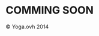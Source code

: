 <!DOCTYPE html> 
<html lang="en"> 
    <head>
        <meta charset="utf-8">
        <meta http-equiv="X-UA-Compatible" content="IE=edge">
        <meta name="viewport" content="width=device-width, initial-scale=1">
        <meta name="description" content="">
        <meta name="author" content="">
        <title>Yoga for Inner Transformation & Personal Growth</title>
        <meta name="description" content="Discover the ancient science that provides tools and solutions to achieve a profound level of spiritual awareness and inner transformation in your life" />
        <!-- Bootstrap core CSS -->
        <link href="bootstrap/css/bootstrap.css" rel="stylesheet">
        <!-- Custom styles for this template -->
        <link href="justified-nav.css" rel="stylesheet">
        <!-- HTML5 shim and Respond.js for IE8 support of HTML5 elements and media queries -->
        <!--[if lt IE 9]>
      <script src="https://oss.maxcdn.com/html5shiv/3.7.2/html5shiv.min.js"></script>
      <script src="https://oss.maxcdn.com/respond/1.4.2/respond.min.js"></script>
    <![endif]-->
    </head>     
    <body> 
        <div class="container">
            <!-- Jumbotron -->
            <div class="jumbotron">
                <h1>COMMING SOON</h1>
            </div>
            <!-- Site footer -->
            <footer class="footer">
                <p>&copy; Yoga.ovh 2014</p>
            </footer>
        </div>         
        <!-- /container -->         
        <!-- Bootstrap core JavaScript
    ================================================== -->         
        <!-- Placed at the end of the document so the pages load faster -->         
        <script src="assets/js/jquery.min.js"></script>         
        <script src="bootstrap/js/bootstrap.min.js"></script>         
        <!-- IE10 viewport hack for Surface/desktop Windows 8 bug -->         
        <script src="assets/js/ie10-viewport-bug-workaround.js"></script>         
    </body>     
</html>
